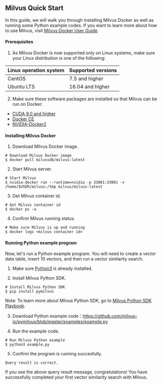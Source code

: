 ##  Milvus Quick Start



In this guide, we will walk you through installing Milvus Docker as well as running some Python example codes. If you want to learn more about how to use Milvus, visit [Milvus Docker User Guide](https://github.com/milvus-io/docs/blob/master/UserGuide.md).

#### Prerequisites

1. As Milvus Docker is now supported only on Linux systems, make sure your Linux distribution is one of the following:

| Linux operation system | Supported versions          |
| :--------------------- | :--------------- |
| CentOS                 | 7.5 and higher   |
| Ubuntu LTS             | 16.04 and higher |

2. Make sure these software packages are installed so that Milvus can be run on Docker:

- [CUDA 9.0 and higher]( https://docs.nvidia.com/cuda/cuda-installation-guide-linux/index.html)
- [Docker CE]( https://docs.docker.com/install/)
- [NVIDIA-Docker2](https://github.com/NVIDIA/nvidia-docker)

#### Installing Milvus Docker

1. Download Milvus Docker image.

```shell
# Download Milvus Docker image
$ docker pull milvusdb/milvus:latest
```

2. Start Milvus server.

```shell
# Start Milvus
$ nvidia-docker run --runtime=nvidia -p 33001:33001 -v /home/$USER/milvus:/tmp milvus/milvus:latest
```

3. Get Milvus container id.

```shell
# Get Milvus container id
$ docker ps -a
```

4. Confirm Milvus running status.

```shell
# Make sure Milvus is up and running
$ docker logs <milvus container id>
```

#### Running Python example program

Now, let's run a Python example program. You will need to create a vector data table, insert 10 vectors, and then run a vector similarity search.

1. Make sure [Python3](https://www.python.org/downloads/ ) is already installed. 

2. Install Milvus Python SDK.

```shell
# Install Milvus Python SDK
$ pip install pymilvus
```

   Note: To learn more about Milvus Python SDK, go to [Milvus Python SDK Playbook](https://pypi.org/project/pymilvus).

3. Download Python example code：https://github.com/milvus-io/pymilvus/blob/master/examples/example.py

4. Run the example code.

```shell
# Run Milvus Python example
$ python3 example.py
```

5. Confirm the program is running succesfully.

```shell
Query result is correct.
```

If you see the above query result message, congratulations! You have successfully completed your first vector similarity search with Milvus.
##

